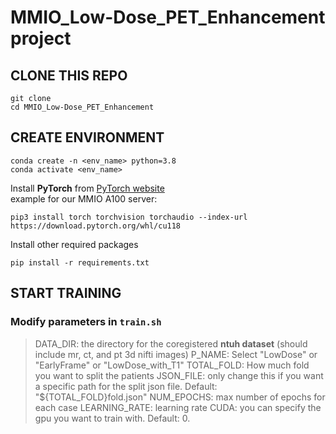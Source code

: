 # MMIO_Low-Dose_PET_Enhancement project

## CLONE THIS REPO
```
git clone 
cd MMIO_Low-Dose_PET_Enhancement
```

## CREATE ENVIRONMENT
```
conda create -n <env_name> python=3.8
conda activate <env_name>
```
Install **PyTorch** from [PyTorch website](https://pytorch.org/get-started/locally/)    
example for our MMIO A100 server:
```
pip3 install torch torchvision torchaudio --index-url https://download.pytorch.org/whl/cu118
```
Install other required packages
```
pip install -r requirements.txt
```

## START TRAINING

### Modify parameters in `train.sh`
> DATA_DIR: the directory for the coregistered **ntuh dataset** (should include mr, ct, and pt 3d nifti images)
> P_NAME: Select "LowDose" or "EarlyFrame" or "LowDose_with_T1"
> TOTAL_FOLD: How much fold you want to split the patients
> JSON_FILE: only change this if you want a specific path for the split json file. Default: "${TOTAL_FOLD}fold.json"
> NUM_EPOCHS: max number of epochs for each case
> LEARNING_RATE: learning rate
> CUDA: you can specify the gpu you want to train with. Default: 0.


